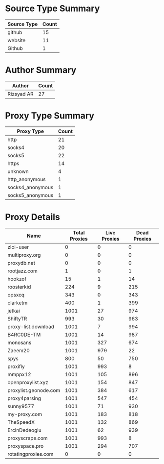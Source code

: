 # Source Type Summary

| Source Type | Count |
|-------------|-------|
| github | 15 |
| website | 11 |
| Github | 1 |


# Author Summary

| Author | Count |
|--------|-------|
| Rizsyad AR | 27 |


# Proxy Type Summary

| Proxy Type | Count |
|------------|-------|
| http | 21 |
| socks4 | 20 |
| socks5 | 22 |
| https | 14 |
| unknown | 4 |
| http_anonymous | 1 |
| socks4_anonymous | 1 |
| socks5_anonymous | 1 |


# Proxy Details

| Name | Total Proxies | Live Proxies | Dead Proxies |
|------|---------------|--------------|---------------|
| zloi-user | 0 | 0 | 0 |
| multiproxy.org | 0 | 0 | 0 |
| proxydb.net | 0 | 0 | 0 |
| rootjazz.com | 1 | 0 | 1 |
| hookzof | 15 | 1 | 14 |
| roosterkid | 224 | 9 | 215 |
| opsxcq | 343 | 0 | 343 |
| clarketm | 400 | 1 | 399 |
| jetkai | 1001 | 27 | 974 |
| ShiftyTR | 993 | 30 | 963 |
| proxy-list.download | 1001 | 7 | 994 |
| B4RC0DE-TM | 1001 | 14 | 987 |
| monosans | 1001 | 327 | 674 |
| Zaeem20 | 1001 | 979 | 22 |
| spys | 800 | 50 | 750 |
| proxifly | 1001 | 993 | 8 |
| mmppx12 | 1001 | 105 | 896 |
| openproxylist.xyz | 1001 | 154 | 847 |
| proxylist.geonode.com | 1001 | 384 | 617 |
| proxy4parsing | 1001 | 547 | 454 |
| sunny9577 | 1001 | 71 | 930 |
| my-proxy.com | 1001 | 183 | 818 |
| TheSpeedX | 1001 | 132 | 869 |
| ErcinDedeoglu | 1001 | 62 | 939 |
| proxyscrape.com | 1001 | 993 | 8 |
| proxyspace.pro | 1001 | 294 | 707 |
| rotatingproxies.com | 0 | 0 | 0 |
